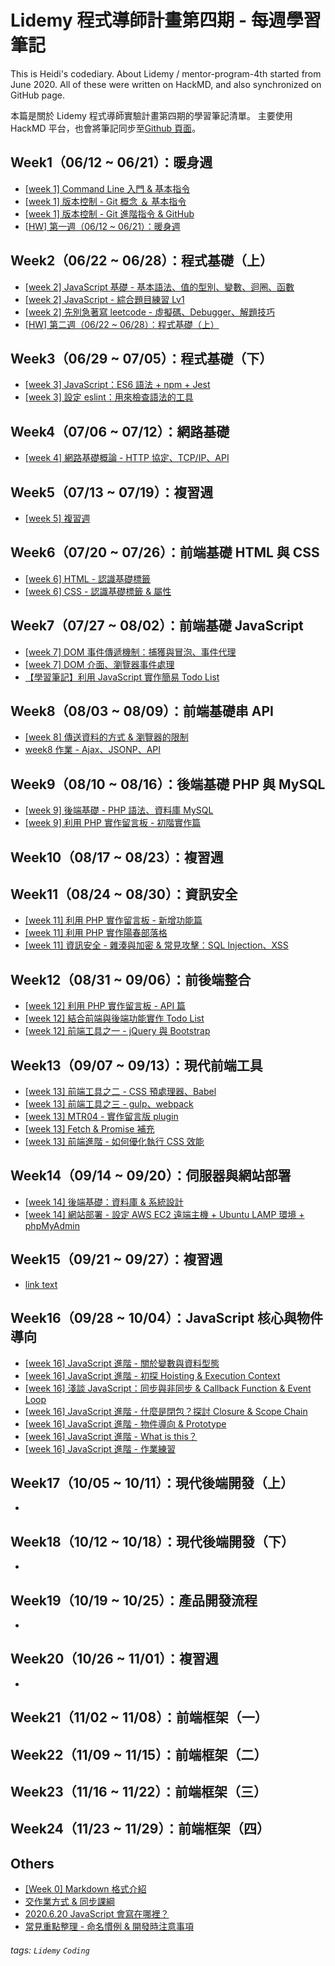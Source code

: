 # Lidemy 程式導師計畫第四期 - 每週學習筆記

This is Heidi's codediary. About Lidemy / mentor-program-4th started from June 2020.
All of these were written on HackMD, and also synchronized on GitHub page.

本篇是關於 Lidemy 程式導師實驗計畫第四期的學習筆記清單。
主要使用 HackMD 平台，也會將筆記同步至[Github 頁面](https://github.com/heidiliu2020/this-is-codediary)。

Week1（06/12 ~ 06/21）：暖身週
---
- [[week 1] Command Line 入門 & 基本指令](https://hackmd.io/@Heidi-Liu/note-cli)
- [[week 1] 版本控制 - Git 概念 ＆ 基本指令](https://hackmd.io/@Heidi-Liu/note-git)
- [[week 1] 版本控制 - Git 進階指令 & GitHub](https://hackmd.io/@Heidi-Liu/note-git-and-github)
- [[HW] 第一週（06/12 ~ 06/21）：暖身週](https://hackmd.io/@Heidi-Liu/B1vc-MHa8)

Week2（06/22 ~ 06/28）：程式基礎（上）
---
- [[week 2] JavaScript 基礎 - 基本語法、值的型別、變數、迴圈、函數](https://hackmd.io/@Heidi-Liu/note-js101)
- [[week 2] JavaScript - 綜合題目練習 Lv1](https://hackmd.io/@Heidi-Liu/HJT2-CVRL)
- [[week 2] 先別急著寫 leetcode - 虛擬碼、Debugger、解題技巧](https://hackmd.io/@Heidi-Liu/note-alg101)
- [[HW] 第二週（06/22 ~ 06/28）：程式基礎（上）](https://hackmd.io/@Heidi-Liu/BkOHuy80I)
 
Week3（06/29 ~ 07/05）：程式基礎（下）
---
- [[week 3] JavaScript：ES6 語法 + npm + Jest](https://hackmd.io/@Heidi-Liu/note-js102-es6)
- [[week 3] 設定 eslint：用來檢查語法的工具](https://hackmd.io/@Heidi-Liu/note-eslint)

Week4（07/06 ~ 07/12）：網路基礎
---
- [[week 4] 網路基礎概論 - HTTP 協定、TCP/IP、API](https://hackmd.io/@Heidi-Liu/note-net101)

Week5（07/13 ~ 07/19）：複習週
---
- [[week 5] 複習週](https://hackmd.io/@Heidi-Liu/Bk8OGlnQw)

Week6（07/20 ~ 07/26）：前端基礎 HTML 與 CSS
---
- [[week 6] HTML - 認識基礎標籤](https://hackmd.io/@Heidi-Liu/note-fe101-html)
- [[week 6] CSS - 認識基礎標籤 & 屬性](https://hackmd.io/@Heidi-Liu/note-fe101-css)


Week7（07/27 ~ 08/02）：前端基礎 JavaScript
---
- [[week 7] DOM 事件傳遞機制：捕獲與冒泡、事件代理](https://hackmd.io/@Heidi-Liu/note-fe201-dom)
- [[week 7] DOM 介面、瀏覽器事件處理](https://hackmd.io/@Heidi-Liu/note-fe102-dom-and-event)
- [【學習筆記】利用 JavaScript 實作簡易 Todo List](https://hackmd.io/@Heidi-Liu/note-js102-todolist)

Week8（08/03 ~ 08/09）：前端基礎串 API
---
- [[week 8] 傳送資料的方式 & 瀏覽器的限制](https://hackmd.io/@Heidi-Liu/note-net101)
- [week8 作業 - Ajax、JSONP、API](https://hackmd.io/@Heidi-Liu/r1uMolkfD)

Week9（08/10 ~ 08/16）：後端基礎 PHP 與 MySQL
---
- [[week 9] 後端基礎 - PHP 語法、資料庫 MySQL](https://hackmd.io/@Heidi-Liu/note-be101-php-and-mysql)
- [[week 9] 利用 PHP 實作留言板 - 初階實作篇](https://hackmd.io/@Heidi-Liu/note-be101-php)

Week10（08/17 ~ 08/23）：複習週
---

Week11（08/24 ~ 08/30）：資訊安全
---
- [[week 11] 利用 PHP 實作留言板 - 新增功能篇](https://hackmd.io/@Heidi-Liu/note-be101-php-update)
- [[week 11] 利用 PHP 實作陽春部落格](https://hackmd.io/@Heidi-Liu/note-board-php)
- [[week 11] 資訊安全 - 雜湊與加密 & 常見攻擊：SQL Injection、XSS](https://hackmd.io/@Heidi-Liu/note-be101-php-security)

Week12（08/31 ~ 09/06）：前後端整合
---
- [[week 12] 利用 PHP 實作留言板 - API 篇](https://hackmd.io/@Heidi-Liu/note-be101-php-api)
- [[week 12] 結合前端與後端功能實作 Todo List](https://hackmd.io/@Heidi-Liu/note-be101-php-todolist)
- [[week 12] 前端工具之一 - jQuery 與 Bootstrap](https://hackmd.io/@Heidi-Liu/note-fe201-jquery-and-bootstrap)

Week13（09/07 ~ 09/13）：現代前端工具
---
- [[week 13] 前端工具之二 - CSS 預處理器、Babel](https://hackmd.io/@Heidi-Liu/note-fe201-sass-and-babel)
- [[week 13] 前端工具之三 - gulp、webpack](https://hackmd.io/@Heidi-Liu/note-fe201-gulp-and-webpack)
- [[week 13] MTR04 - 實作留言版 plugin](https://hackmd.io/@Heidi-Liu/note-board-plugin)
- [[week 13] Fetch & Promise 補充](https://hackmd.io/@Heidi-Liu/note-fetch-and-promise)
- [[week 13] 前端進階 - 如何優化執行 CSS 效能](https://hackmd.io/@Heidi-Liu/note-css-optimize)


Week14（09/14 ~ 09/20）：伺服器與網站部署
---
- [[week 14] 後端基礎：資料庫 & 系統設計](https://hackmd.io/@Heidi-Liu/note-database-and-system-design)
- [[week 14] 網站部署 - 設定 AWS EC2 遠端主機 + Ubuntu LAMP 環境 + phpMyAdmin](https://hackmd.io/@Heidi-Liu/note-website-deployment)

Week15（09/21 ~ 09/27）：複習週
---
- [link text](https:// "title")

Week16（09/28 ~ 10/04）：JavaScript 核心與物件導向
---
- [[week 16] JavaScript 進階 - 關於變數與資料型態](https://hackmd.io/@Heidi-Liu/note-js201-data-type)
- [[week 16] JavaScript 進階 - 初探 Hoisting & Execution Context](https://hackmd.io/@Heidi-Liu/note-js201-hoisting)
- [[week 16] 淺談 JavaScript：同步與非同步 & Callback Function & Event Loop](https://hackmd.io/@Heidi-Liu/note-javascript-callback)
- [[week 16] JavaScript 進階 - 什麼是閉包？探討 Closure & Scope Chain](https://hackmd.io/@Heidi-Liu/note-js201-closure)
- [[week 16] JavaScript 進階 - 物件導向 & Prototype](https://hackmd.io/@Heidi-Liu/note-js201-oop-prototype)
- [[week 16] JavaScript 進階 - What is this？](https://hackmd.io/@Heidi-Liu/note-js201-this)
- [[week 16] JavaScript 進階 - 作業練習](https://hackmd.io/@Heidi-Liu/HJdnyWQYD)


Week17（10/05 ~ 10/11）：現代後端開發（上）
---
- 

Week18（10/12 ~ 10/18）：現代後端開發（下）
---
- 

Week19（10/19 ~ 10/25）：產品開發流程
---
- 

Week20（10/26 ~ 11/01）：複習週
---
- 

Week21（11/02 ~ 11/08）：前端框架（一）
---

Week22（11/09 ~ 11/15）：前端框架（二）
---

Week23（11/16 ~ 11/22）：前端框架（三）
---

Week24（11/23 ~ 11/29）：前端框架（四）
---


Others
---
- [[Week 0] Markdown 格式介紹](https://hackmd.io/@Heidi-Liu/note-markdown)
- [交作業方式 & 同步課綱](https://hackmd.io/@Heidi-Liu/S12yU9D08)
- [2020.6.20 JavaScript 會寫在哪裡？](https://hackmd.io/@Heidi-Liu/Bkp548jT8)
- [常見重點整理 - 命名慣例 & 開發時注意事項](https://hackmd.io/@Heidi-Liu/note-common)

###### tags: `Lidemy` `Coding`
